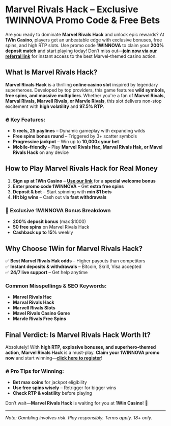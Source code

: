 # Marvel Rivals Hack – Exclusive 1WINNOVA Promo Code & Free Bets  

Are you ready to dominate **Marvel Rivals Hack** and unlock epic rewards? At **1Win Casino**, players get an unbeatable edge with exclusive bonuses, free spins, and high RTP slots. Use promo code **1WINNOVA** to claim your **200% deposit match** and start playing today! Don’t miss out—**[join now via our referral link](https://1wlmhc.com/v3/aggressive-casino?p=lwbe)** for instant access to the best Marvel-themed casino action.  

## What Is Marvel Rivals Hack?  

**Marvel Rivals Hack** is a thrilling **online casino slot** inspired by legendary superheroes. Developed by top providers, this game features **wild symbols, free spins, and massive multipliers**. Whether you're a fan of **Marvel Rivals, Marval Rivals, Marvell Rivals, or Marvle Rivals**, this slot delivers non-stop excitement with **high volatility** and **97.5% RTP**.  

### 🔥 Key Features:  
- **5 reels, 25 paylines** – Dynamic gameplay with expanding wilds  
- **Free spins bonus round** – Triggered by 3+ scatter symbols  
- **Progressive jackpot** – Win up to **10,000x your bet**  
- **Mobile-friendly** – Play **Marvel Rivals Hac, Marval Rivals Hak, or Mavel Rivals Hack** on any device  

## How to Play Marvel Rivals Hack for Real Money  

1. **Sign up at 1Win Casino** – **[Use our link](https://1wlmhc.com/v3/aggressive-casino?p=lwbe)** for a **special welcome bonus**  
2. **Enter promo code 1WINNOVA** – Get **extra free spins**  
3. **Deposit & bet** – Start spinning with **min $1 bets**  
4. **Hit big wins** – Cash out via **fast withdrawals**  

### 🎁 Exclusive 1WINNOVA Bonus Breakdown  
- **200% deposit bonus** (max $1000)  
- **50 free spins** on Marvel Rivals Hack  
- **Cashback up to 15%** weekly  

## Why Choose 1Win for Marvel Rivals Hack?  

✅ **Best Marvel Rivals Hak odds** – Higher payouts than competitors  
✅ **Instant deposits & withdrawals** – Bitcoin, Skrill, Visa accepted  
✅ **24/7 live support** – Get help anytime  

### Common Misspellings & SEO Keywords:  
- **Marvel Rivals Hac**  
- **Marval Rivals Hack**  
- **Marvell Rivals Slots**  
- **Mavel Rivals Casino Game**  
- **Marvle Rivals Free Spins**  

## Final Verdict: Is Marvel Rivals Hack Worth It?  

Absolutely! With **high RTP, explosive bonuses, and superhero-themed action**, **Marvel Rivals Hack** is a must-play. **Claim your 1WINNOVA promo now** and start winning—**[click here to register](https://1wlmhc.com/v3/aggressive-casino?p=lwbe)**!  

### 🔥 Pro Tips for Winning:  
- **Bet max coins** for jackpot eligibility  
- **Use free spins wisely** – Retrigger for bigger wins  
- **Check RTP & volatility** before playing  

Don’t wait—**Marvel Rivals Hack** is waiting for you at **1Win Casino**! 🚀  

---  
*Note: Gambling involves risk. Play responsibly. Terms apply. 18+ only.*